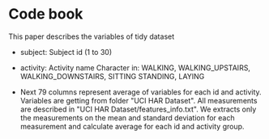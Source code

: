 # Code book
This paper describes the variables of tidy dataset

* subject: Subject id (1 to 30)

* activity: Activity name
  Character in: WALKING, WALKING_UPSTAIRS, WALKING_DOWNSTAIRS, SITTING STANDING, LAYING

* Next 79 columns represent average of variables for each id and activity. Variables are getting from folder "UCI HAR Dataset". All measurements are described in "UCI HAR Dataset/features_info.txt". We extracts only the measurements on the mean and standard deviation for each measurement and calculate average for each id and activity group.
